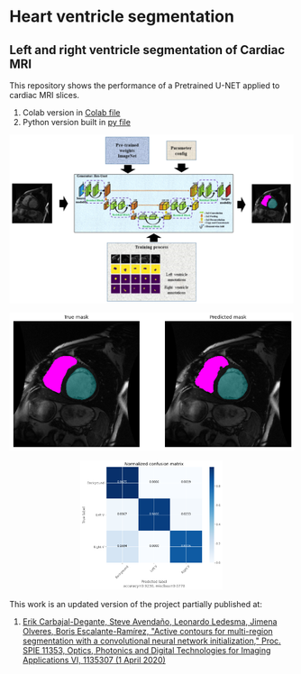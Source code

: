 # Heart ventricle segmentation

## Left and right ventricle segmentation of Cardiac MRI

This repository shows the performance of a Pretrained U-NET applied to cardiac MRI slices.

1. Colab version in [Colab file](colab/UNET_pretrained_multiclass-Git.ipynb)
2. Python version built in [py file](py_version)

![Sample1](Diagram.png)

![Sample2](Figure_ventricles1.png)

<p align="center">
  <img width="50%" src="https://github.com/erikycd/Heart_segmentation/blob/main/Figure_confusionP.png?raw=true">
</p>

This work is an updated version of the project partially published at:

1. [Erik Carbajal-Degante, Steve Avendaño, Leonardo Ledesma, Jimena Olveres, Boris Escalante-Ramírez, "Active contours for multi-region segmentation with a convolutional neural network initialization," Proc. SPIE 11353, Optics, Photonics and Digital Technologies for Imaging Applications VI, 1135307 (1 April 2020)](https://doi.org/10.1117/12.2556928)
